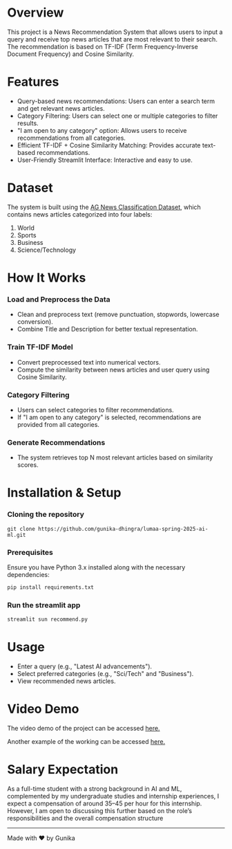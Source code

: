 
# Overview
This project is a News Recommendation System that allows users to input a query and receive top news articles that are most relevant to their search. The recommendation is based on TF-IDF (Term Frequency-Inverse Document Frequency) and Cosine Similarity.

# Features 
* Query-based news recommendations: Users can enter a search term and get relevant news articles.
* Category Filtering: Users can select one or multiple categories to filter results.
* "I am open to any category" option: Allows users to receive recommendations from all categories.
* Efficient TF-IDF + Cosine Similarity Matching: Provides accurate text-based recommendations.
* User-Friendly Streamlit Interface: Interactive and easy to use.

# Dataset
The system is built using the [AG News Classification Dataset](https://www.kaggle.com/datasets/amananandrai/ag-news-classification-dataset/data?select=train.csv), which contains news articles categorized into four labels:
1. World
2. Sports
3. Business
4. Science/Technology

# How It Works
### Load and Preprocess the Data
- Clean and preprocess text (remove punctuation, stopwords, lowercase conversion).
- Combine Title and Description for better textual representation.

### Train TF-IDF Model
- Convert preprocessed text into numerical vectors.
- Compute the similarity between news articles and user query using Cosine Similarity.

### Category Filtering
- Users can select categories to filter recommendations.
- If "I am open to any category" is selected, recommendations are provided from all categories.

### Generate Recommendations
- The system retrieves top N most relevant articles based on similarity scores.

# Installation & Setup
### Cloning the repository
```
git clone https://github.com/gunika-dhingra/lumaa-spring-2025-ai-ml.git
```
### Prerequisites
Ensure you have Python 3.x installed along with the necessary dependencies:
```sh
pip install requirements.txt
```
### Run the streamlit app
```sh
streamlit sun recommend.py
```
# Usage
- Enter a query (e.g., "Latest AI advancements").
- Select preferred categories (e.g., "Sci/Tech" and "Business").
- View recommended news articles.

# Video Demo
The video demo of the project can be accessed [here.](https://www.loom.com/share/2a56d0d161f5452482f3072dc12795c3?sid=70922871-4be5-4a94-987e-4a8ff396ed70) 

Another example of the working can be accessed [here.](https://www.loom.com/share/d7a342e0631f42d29c8b92f8b1e11d40?sid=f8e7435d-f3f4-46fd-8042-4211ce51598c)


# Salary Expectation

As a full-time student with a strong background in AI and ML, complemented by my undergraduate studies and internship experiences, I expect a compensation of around $35–$45 per hour for this internship. However, I am open to discussing this further based on the role’s responsibilities and the overall compensation structure

---
Made with ❤️ by Gunika
